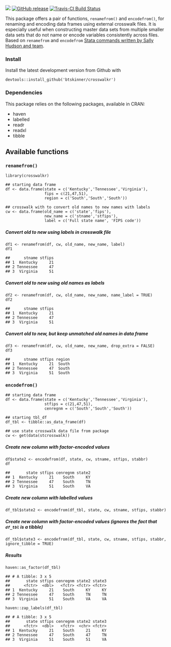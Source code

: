 ![](https://img.shields.io/badge/dev-beta-red.svg) [![GitHub
release](https://img.shields.io/github/release/btskinner/crosswalkr.svg)](https://github.com/btskinner/crosswalkr)
[![Travis-CI Build
Status](https://travis-ci.org/btskinner/crosswalkr.svg?branch=master)](https://travis-ci.org/btskinner/crosswalkr)

This package offers a pair of functions, `renamefrom()` and
`encodefrom()`, for renaming and encoding data frames using external
crosswalk files. It is especially useful when constructing master data
sets from multiple smaller data sets that do not name or encode
variables consistently across files. Based on `renamefrom` and
`encodefrom` [Stata commands written by Sally Hudson and
team](https://github.com/slhudson/rename-and-encode).

### Install

Install the latest development version from Github with

    devtools::install_github('btskinner/crosswalkr')

### Dependencies

This package relies on the following packages, available in CRAN:

-   haven
-   labelled
-   readr
-   readxl
-   tibble

Available functions
-------------------

### `renamefrom()`

    library(crosswalkr)

    ## starting data frame
    df <- data.frame(state = c('Kentucky','Tennessee','Virginia'),
                     fips = c(21,47,51),
                     region = c('South','South','South'))

    ## crosswalk with to convert old names to new names with labels
    cw <- data.frame(old_name = c('state','fips'),
                     new_name = c('stname','stfips'),
                     label = c('Full state name', 'FIPS code'))

##### Convert old to new using labels in crosswalk file

    df1 <- renamefrom(df, cw, old_name, new_name, label)
    df1

    ##      stname stfips
    ## 1  Kentucky     21
    ## 2 Tennessee     47
    ## 3  Virginia     51

##### Convert old to new using old names as labels

    df2 <- renamefrom(df, cw, old_name, new_name, name_label = TRUE)
    df2

    ##      stname stfips
    ## 1  Kentucky     21
    ## 2 Tennessee     47
    ## 3  Virginia     51

##### Convert old to new, but keep unmatched old names in data frame

    df3 <- renamefrom(df, cw, old_name, new_name, drop_extra = FALSE)
    df3

    ##      stname stfips region
    ## 1  Kentucky     21  South
    ## 2 Tennessee     47  South
    ## 3  Virginia     51  South

### `encodefrom()`

    ## starting data frame
    df <- data.frame(state = c('Kentucky','Tennessee','Virginia'),
                     stfips = c(21,47,51),
                     cenregnm = c('South','South','South'))

    ## starting tbl_df
    df_tbl <- tibble::as_data_frame(df)

    ## use state crosswalk data file from package
    cw <- get(data(stcrosswalk))

##### Create new column with factor-encoded values

    df$state2 <- encodefrom(df, state, cw, stname, stfips, stabbr)
    df

    ##       state stfips cenregnm state2
    ## 1  Kentucky     21    South     KY
    ## 2 Tennessee     47    South     TN
    ## 3  Virginia     51    South     VA

##### Create new column with labelled values

    df_tbl$state2 <- encodefrom(df_tbl, state, cw, stname, stfips, stabbr)

##### Create new column with factor-encoded values (ignores the fact that `df_tbl` is a tibble)

    df_tbl$state3 <- encodefrom(df_tbl, state, cw, stname, stfips, stabbr, ignore_tibble = TRUE)

##### Results

    haven::as_factor(df_tbl)

    ## # A tibble: 3 x 5
    ##       state stfips cenregnm state2 state3
    ##      <fctr>  <dbl>   <fctr> <fctr> <fctr>
    ## 1  Kentucky     21    South     KY     KY
    ## 2 Tennessee     47    South     TN     TN
    ## 3  Virginia     51    South     VA     VA

    haven::zap_labels(df_tbl)

    ## # A tibble: 3 x 5
    ##       state stfips cenregnm state2 state3
    ##      <fctr>  <dbl>   <fctr>  <chr> <fctr>
    ## 1  Kentucky     21    South     21     KY
    ## 2 Tennessee     47    South     47     TN
    ## 3  Virginia     51    South     51     VA
